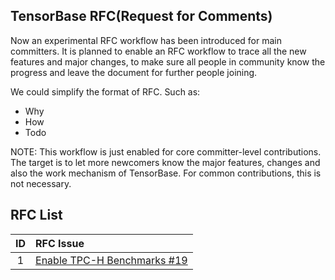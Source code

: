 TensorBase RFC(Request for Comments)
-------------------------------------

Now an experimental RFC workflow has been introduced for main committers. It is planned to enable an RFC workflow to trace all the new features and major changes, to make sure all people in community know the progress and leave the document for further people joining. 

We could simplify the format of RFC. Such as:

* Why
* How
* Todo

NOTE: This workflow is just enabled for core committer-level contributions. The target is to let more newcomers know the major features, changes and also the work mechanism of TensorBase. For common contributions, this is not necessary.


RFC List
--------
|   ID      |  RFC Issue                  |
|:---------:|:----------------------------|
| 1         | [Enable TPC-H Benchmarks #19](https://github.com/tensorbase/tensorbase/issues/19) |